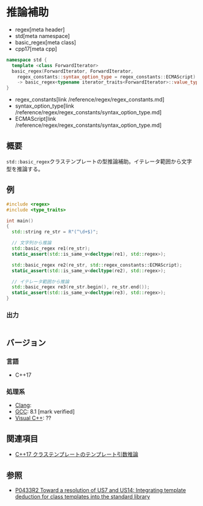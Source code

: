 # 推論補助
* regex[meta header]
* std[meta namespace]
* basic_regex[meta class]
* cpp17[meta cpp]

```cpp
namespace std {
  template <class ForwardIterator>
  basic_regex(ForwardIterator, ForwardIterator,
    regex_constants::syntax_option_type = regex_constants::ECMAScript)
    -> basic_regex<typename iterator_traits<ForwardIterator>::value_type>;
}
```
* regex_constants[link /reference/regex/regex_constants.md]
* syntax_option_type[link /reference/regex/regex_constants/syntax_option_type.md]
* ECMAScript[link /reference/regex/regex_constants/syntax_option_type.md]

## 概要
`std::basic_regex`クラステンプレートの型推論補助。イテレータ範囲から文字型を推論する。


## 例
```cpp example
#include <regex>
#include <type_traits>

int main()
{
  std::string re_str = R"(^\d+$)";

  // 文字列から推論
  std::basic_regex re1(re_str);
  static_assert(std::is_same_v<decltype(re1), std::regex>);

  std::basic_regex re2(re_str, std::regex_constants::ECMAScript);
  static_assert(std::is_same_v<decltype(re2), std::regex>);

  // イテレータ範囲から推論
  std::basic_regex re3(re_str.begin(), re_str.end());
  static_assert(std::is_same_v<decltype(re3), std::regex>);
}
```

### 出力
```
```


## バージョン
### 言語
- C++17

### 処理系
- [Clang](/implementation.md#clang):
- [GCC](/implementation.md#gcc): 8.1 [mark verified]
- [Visual C++](/implementation.md#visual_cpp): ??


## 関連項目
- [C++17 クラステンプレートのテンプレート引数推論](/lang/cpp17/type_deduction_for_class_templates.md)


## 参照
- [P0433R2 Toward a resolution of US7 and US14: Integrating template deduction for class templates into the standard library](http://www.open-std.org/jtc1/sc22/wg21/docs/papers/2017/p0433r2.html)

